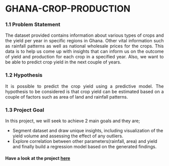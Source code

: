 # GHANA-CROP-PRODUCTION

### 1.1 Problem Statement <a id='ps'></a>

<p style="text-align:justify;">The dataset provided contains information about various types of crops and the yield per year in specific regions in Ghana. Other vital information such as rainfall patterns as well as national wholesale prices for the crops. This data is to help us come up with insights that can inform us on the outcome of yield and production for each crop in a specified year. Also, we want to be able to predict crop yield in the next couple of years.</p>

### 1.2 Hypothesis <a id='hs'></a>

<p style="text-align:justify;">It is possible to predict the crop yield using a predictive model. The hypothesis to be considered is that crop yield can be estimated based on a couple of factors such as area of land and rainfall patterns.</p>

### 1.3 Project Goal <a id='pg'></a>

<p style="text-align:justify;">In this project, we will seek to achieve 2 main goals and they are;</p>

* Segment dataset and draw unique insights, including visualization of the yield volume and assessing the effect of any outliers.
* Explore correlation between other parameters(rainfall, area) and yield and finally build a regression model based on the generated findings. 

#### Have a look at the project [here](https://github.com/Swintabel/GHANA-CROP-PRODUCTION/blob/main/CROP%20PRODUCTION.ipynb)
